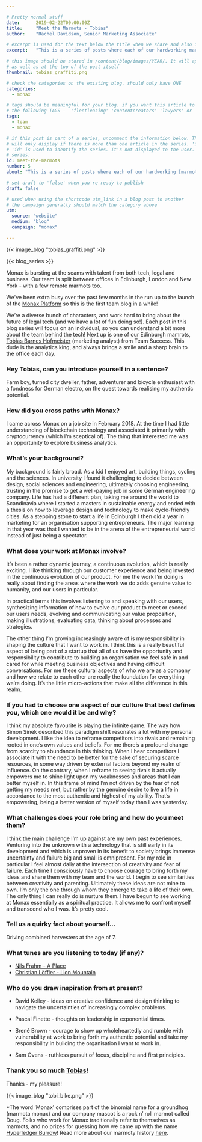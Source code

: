 ```yaml
---

# Pretty normal stuff
date:      2019-02-22T00:00:00Z
title:     "Meet the Marmots - Tobias"
author:    "Rachel Davidson, Senior Marketing Associate"

# excerpt is used for the text below the title when we share and also is the summary of the post on https://monax.io/blog
excerpt:   "This is a series of posts where each of our hardworking marmots* has a chance to talk about themselves - what they get up to at Monax and in their wider habitats - so you can understand a bit more about the folks who bring the Monax vision to life."

# this image should be stored in /content/blog/images/YEAR/. It will appear as a thumbnail on any listings,
# as well as at the top of the post itself
thumbnail: tobias_graffiti.png

# check the categories on the existing blog. should only have ONE
categories:
  - monax

# tags should be meaningful for your blog. if you want this article to show on a 'use case' page, you can use
# the following TAGS -  'fleetleasing' 'contentcreators' 'lawyers' or 'corporate'
tags:
  - team
  - monax

# if this post is part of a series, uncomment the information below. The 'article series' box
# will only display if there is more than one article in the series. 'id', 'number' and 'about' all must be present.
# 'id' is used to identify the series. It's not displayed to the user.
# series:
id: meet-the-marmots
number: 5
about: "This is a series of posts where each of our hardworking [marmots](https://monax.io/blog/2019/02/03/from-doug-to-burrow-to-marmota-prime...monax-loves-marmots/)* have a chance to talk about themselves - what they get up to at Monax and in their wider habitats - so you can understand a bit more about the folks who bring the Monax vision to life."

# set draft to 'false' when you're ready to publish
draft: false

# used when using the shortcode utm_link in a blog post to another
# the campaign generally should match the category above
utm:
  source: "website"
  medium: "blog"
  campaign: "monax"

---
```


<!-- In general the filename below should match thumbnail category above -->
{{< image_blog "tobias_graffiti.png" >}}

<!-- if this article is part of a series, related articles will automatically appear here -->
{{< blog_series >}}

<!-- Content markdown here - first title on page is auto generated from title in frontmatter -->
Monax is bursting at the seams with talent from both tech, legal and business. Our team is split between offices in Edinburgh, London and New York - with a few remote marmots too.

We've been extra busy over the past few months in the run up to the launch of the [Monax Platform](https://monax.io/blog/2019/02/13/press-release---monax-announces-public-beta-launch-of-the-monax-platform/) so this is the first team blog in a while!

We’re a diverse bunch of characters, and work hard to bring about the future of legal tech (and we have a lot of fun doing so!). Each post in this blog series will focus on an individual, so you can understand a bit more about the team behind the tech! Next up is one of our Edinburgh mamrots, [Tobias Barnes Hofmeister](https://www.linkedin.com/in/tobiashofmeister/) (marketing analyst) from Team Success. This dude is the analytics king, and always brings a smile and a sharp brain to the office each day.

### Hey Tobias, can you introduce yourself in a sentence?

Farm boy, turned city dweller, father, adventurer and bicycle enthusiast with a fondness for German electro, on the quest towards realising my authentic potential. 

### How did you cross paths with Monax?

I came across Monax on a job site in February 2018. At the time I had little understanding of blockchain technology and associated it primarily with cryptocurrency (which I’m sceptical of). The thing that interested me was an opportunity to explore business analytics. 

### What’s your background?

My background is fairly broad. As a kid I enjoyed art, building things, cycling and the sciences. In university I found it challenging to decide between design, social sciences and engineering, ultimately choosing engineering, trusting in the promise to get a well-paying job in some German engineering company. Life has had a different plan, taking me around the world to Scandinavia where I started a masters in sustainable energy and ended with a thesis on how to leverage design and technology to make cycle-friendly cities. As a stepping stone to start a life in Edinburgh I then did a year in marketing for an organisation supporting entrepreneurs. The major learning in that year was that I wanted to be in the arena of the entrepreneurial world instead of just being a spectator.


### What does your work at Monax involve?

It’s been a rather dynamic journey, a continuous evolution, which is really exciting. I like thinking through our customer experience and being invested in the continuous evolution of our product. For me the work I’m doing is really about finding the areas where the work we do adds genuine value to humanity, and our users in particular.

In practical terms this involves listening to and speaking with our users, synthesizing information of how to evolve our product to meet or exceed our users needs, evolving and communicating our value proposition, making illustrations, evaluating data, thinking about processes and strategies.

The other thing I’m growing increasingly aware of is my responsibility in shaping the culture that I want to work in. I think this is a really beautiful aspect of being part of a startup that all of us have the opportunity and responsibility to contribute to building an organisation we feel safe in and cared for while meeting business objectives and having difficult conversations. For me these cultural aspects of who we are as a company and how we relate to each other are really the foundation for everything we’re doing. It’s the little micro-actions that make all the difference in this realm. 

### If you had to choose one aspect of our culture that best defines you, which  one would it be and why?

I think my absolute favourite is playing the infinite game. The way how Simon Sinek described this paradigm shift resonates a lot with my personal development. I like the idea to reframe competitors into rivals and remaining rooted in one’s own values and beliefs. For me there’s a profound change from scarcity to abundance in this thinking. When I hear competitors I associate it with the need to be better for the sake of securing scarce resources, in some way driven by external factors beyond my realm of influence. On the contrary, when I reframe to seeing rivals it actually empowers me to shine light upon my weaknesses and areas that I can better myself in. In this frame of mind I’m not driven by the fear of not getting my needs met, but rather by the genuine desire to live a life in accordance to the most authentic and highest of my ability. That’s empowering, being a better version of myself today than I was yesterday. 

### What challenges does your role bring and how do you meet them?

I think the main challenge I’m up against are my own past experiences. Venturing into the unknown with a technology that is still early in its development and which is unproven in its benefit to society brings immense uncertainty and failure big and small is omnipresent.
For my role in particular I feel almost daily at the intersection of creativity and fear of failure. Each time I consciously have to choose courage to bring forth my ideas and share them with my team and the world. I begin to see similarities between creativity and parenting. Ultimately these ideas are not mine to own. I’m only the one through whom they emerge to take a life of their own. The only thing I can really do is nurture them. I have begun to see working at Monax essentially as a spiritual practice. It allows me to confront myself and transcend who I was. It’s pretty cool.


### Tell us a quirky fact about yourself…

Driving combined harvesters at the age of 7. 

### What tunes are you listening to today (if any)?

- [Nils Frahm - A Place](https://www.youtube.com/watch?v=emo-ch_nEBc)
- [Christian Löffler - Lion Mountain](https://www.youtube.com/watch?v=8P3pL__udNM&t=804s)

### Who do you draw inspiration from at present?

- David Kelley - ideas on creative confidence and  design thinking to navigate the uncertainties of increasingly complex problems.

- Pascal Finette - thoughts on leadership in exponential times.

- Brené Brown - courage to show up wholeheartedly and rumble with vulnerability at work to bring forth my authentic potential and take my responsibility in building the organisation I want to work in.

- Sam Ovens - ruthless pursuit of focus, discipline and first principles.

### Thank you so much [Tobias](https://www.linkedin.com/in/tobiashofmeister/)!

Thanks - my pleasure!


{{< image_blog "tobi_bike.png" >}}

*The word ‘Monax’ comprises part of the binomial name for a groundhog (marmota monax) and our company mascot is a rock n’ roll marmot called Doug. Folks who work for Monax traditionally refer to themselves as marmots, and no prizes for guessing how we came up with the name [Hyperledger Burrow](https://www.hyperledger.org/projects/hyperledger-burrow)! Read more about our marmoty history [here](https://monax.io/blog/2019/02/03/from-doug-to-burrow-to-marmota-prime...monax-loves-marmots/).



